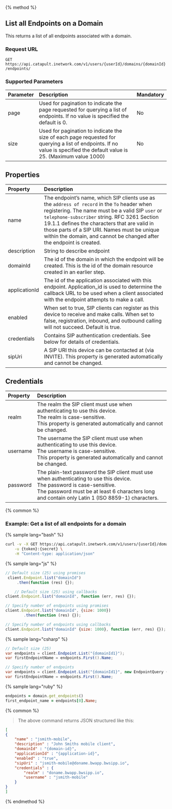 {% method %}

## List all Endpoints on a Domain
This returns a list of all endpoints associated with a domain.

### Request URL

<code class="get">GET</code> `https://api.catapult.inetwork.com/v1/users/{userId}/domains/{domainId}/endpoints/`

### Supported Parameters
| Parameter | Description                                                                                                                                                              | Mandatory |
|:----------|:-------------------------------------------------------------------------------------------------------------------------------------------------------------------------|:----------|
| page      | Used for pagination to indicate the page requested for querying a list of endpoints. If no value is specified the default is 0.                                          | No        |
| size      | Used for pagination to indicate the size of each page requested for querying a list of endpoints. If no value is specified the default value is 25. (Maximum value 1000) | No        |

## Properties
| Property      | Description                                                                                                                                                                                                                                                                                                                                                              |
|:--------------|:-------------------------------------------------------------------------------------------------------------------------------------------------------------------------------------------------------------------------------------------------------------------------------------------------------------------------------------------------------------------------|
| name          | The endpoint’s name, which SIP clients use as the `address of record` in the `To` header when registering. The name must be a valid SIP `user` or `telephone-subscriber` string. RFC 3261 Section 19.1.1 defines the characters that are valid in those parts of a SIP URI. Names must be unique within the domain, and cannot be changed after the endpoint is created. |
| description   | String to describe endpoint                                                                                                                                                                                                                                                                                                                                              |
| domainId      | The id of the domain in which the endpoint will be created. This is the id of the domain resource created in an earlier step.                                                                                                                                                                                                                                            |
| applicationId | The id of the application associated with this endpoint. Application\_id is used to determine the callback URL to be used when a client associated with the endpoint attempts to make a call.                                                                                                                                                                            |
| enabled       | When set to true, SIP clients can register as this device to receive and make calls. When set to false, registration, inbound, and outbound calling will not succeed. Default is true.                                                                                                                                                                                   |
| credentials   | Contains SIP authentication credentials. See below for details of credentials.                                                                                                                                                                                                                                                                                           |
| sipUri        | A SIP URI this device can be contacted at (via INVITE). This property is generated automatically and cannot be changed.                                                                                                                                                                                                                                                  |

## Credentials
| Property | Description                                                                                                                                                                                                                     |
|:---------|:--------------------------------------------------------------------------------------------------------------------------------------------------------------------------------------------------------------------------------|
| realm    | The realm the SIP client must use when authenticating to use this device.<br>The realm is case-sensitive.<br>This property is generated automatically and cannot be changed.                                                    |
| username | The username the SIP client must use when authenticating to use this device.<br>The username is case-sensitive.<br>This property is generated automatically and cannot be changed.                                              |
| password | The plain-text password the SIP client must use when authenticating to use this device.<br>The password is case-sensitive.<br>The password must be at least 6 characters long and contain only Latin 1 (ISO 8859-1) characters. |

{% common %}

### Example: Get a list of all endpoints for a domain

{% sample lang="bash" %}

```bash
curl -v -X GET https://api.catapult.inetwork.com/v1/users/{userId}/domains/{domainId}/endpoints \
	-u {token}:{secret} \
	-H "Content-type: application/json"
```

{% sample lang="js" %}

```js
// Default size (25) using promises
 client.Endpoint.list("domainId")
	 .then(function (res) {});

	// Default size (25) using callbacks
client.Endpoint.list("domainId", function (err, res) {});

// Specify number of endpoints using promises
client.Endpoint.list("domainId", {size: 1000})
		.then(function (res) {});

// Specify number of endpoints using callbacks
client.Endpoint.list("domainId" {size: 1000}, function (err, res) {});
```

{% sample lang="csharp" %}

```csharp
// Default size (25)
var endpoints = client.Endpoint.List("{domainId1}");
var firstEndpointName = endpoints.First().Name;

// Specify number of endpoints
var endpoints = client.Endpoint.List("{domainId1}", new EndpointQuery {Size = 1000});
var firstEndpointName = endpoints.First().Name;
```

{% sample lang="ruby" %}

```ruby
endpoints = domain.get_endpoints()
first_endpoint_name = endpoints[0].Name;
```

{% common %}

> The above command returns JSON structured like this:

```json
[
{
	"name" : "jsmith-mobile",
	"description" : "John Smiths mobile client",
	"domainId" : "{domain-id}",
	"applicationId" : "{application-id}",
	"enabled" : "true",
	"sipUri" : "jsmith-mobile@doname.bwapp.bwsipp.io",
	"credentials" : {
		"realm" : "doname.bwapp.bwsipp.io",
		"username" : "jsmith-mobile"
	}
}
]
```
{% endmethod %}

